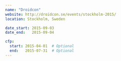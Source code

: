 ```yaml
---
name: "Droidcon"
website: http://droidcon.se/events/stockholm-2015/
location: Stockholm, Sweden

date_start: 2015-09-03
date_end:   2015-09-04

cfp:
  start: 2015-04-01  # Optional
  end:   2015-07-31  # Optional
---
```

